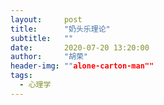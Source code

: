 ```yaml
---
layout:     post
title:      "奶头乐理论"
subtitle:   ""
date:       2020-07-20 13:20:00
author:     "胡荣"
header-img: ""alone-carton-man""
tags:
  - 心理学
---
```


